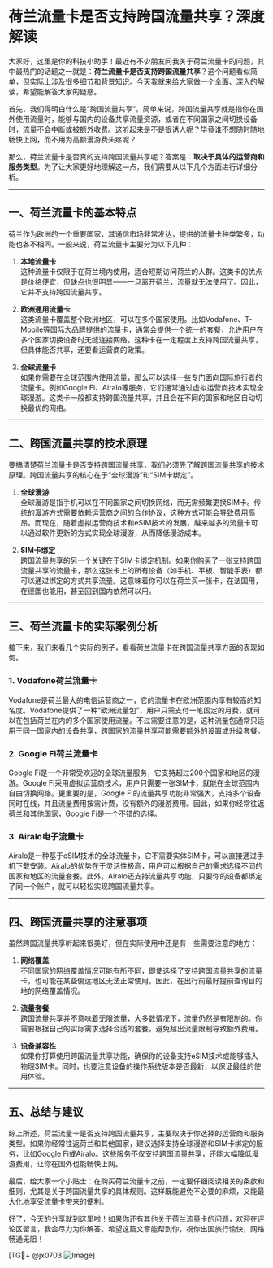 # 荷兰流量卡是否支持跨国流量共享？深度解读

大家好，这里是你的科技小助手！最近有不少朋友问我关于荷兰流量卡的问题，其中最热门的话题之一就是：**荷兰流量卡是否支持跨国流量共享**？这个问题看似简单，但实际上涉及很多细节和背景知识。今天我就来给大家做一个全面、深入的解读，希望能解答大家的疑惑。

首先，我们得明白什么是“跨国流量共享”。简单来说，跨国流量共享就是指你在国外使用流量时，能够与国内的设备共享流量资源，或者在不同国家之间切换设备时，流量不会中断或被额外收费。这听起来是不是很诱人呢？毕竟谁不想随时随地畅快上网，而不用为高额漫游费头疼呢？

那么，荷兰流量卡是否真的支持跨国流量共享呢？答案是：**取决于具体的运营商和服务类型**。为了让大家更好地理解这一点，我们需要从以下几个方面进行详细分析。

---

## 一、荷兰流量卡的基本特点

荷兰作为欧洲的一个重要国家，其通信市场非常发达，提供的流量卡种类繁多，功能也各不相同。一般来说，荷兰流量卡主要分为以下几种：

1. **本地流量卡**  
   这种流量卡仅限于在荷兰境内使用，适合短期访问荷兰的人群。这类卡的优点是价格便宜，但缺点也很明显——一旦离开荷兰，流量就无法使用了。因此，它并不支持跨国流量共享。

2. **欧洲通用流量卡**  
   这类流量卡覆盖整个欧洲地区，可以在多个国家使用。比如Vodafone、T-Mobile等国际大品牌提供的流量卡，通常会提供一个统一的套餐，允许用户在多个国家切换设备时无缝连接网络。这种卡在一定程度上支持跨国流量共享，但具体能否共享，还要看运营商的政策。

3. **全球流量卡**  
   如果你需要在全球范围内使用流量，那么可以选择一些专门面向国际旅行者的流量卡。例如Google Fi、Airalo等服务，它们通常通过虚拟运营商技术实现全球漫游。这类卡一般都支持跨国流量共享，并且会在不同的国家和地区自动切换最优的网络。

---

## 二、跨国流量共享的技术原理

要搞清楚荷兰流量卡是否支持跨国流量共享，我们必须先了解跨国流量共享的技术原理。跨国流量共享的核心在于“全球漫游”和“SIM卡绑定”。

1. **全球漫游**  
   全球漫游是指手机可以在不同国家之间切换网络，而无需频繁更换SIM卡。传统的漫游方式需要依赖运营商之间的合作协议，这种方式可能会导致费用高昂。而现在，随着虚拟运营商技术和eSIM技术的发展，越来越多的流量卡可以通过软件更新的方式实现全球漫游，从而降低漫游成本。

2. **SIM卡绑定**  
   跨国流量共享的另一个关键在于SIM卡绑定机制。如果你购买了一张支持跨国流量共享的流量卡，那么这张卡上的所有设备（如手机、平板、智能手表）都可以通过绑定的方式共享流量。这意味着你可以在荷兰买一张卡，在法国用，在德国也能用，甚至回到国内依然可以用。

---

## 三、荷兰流量卡的实际案例分析

接下来，我们来看几个实际的例子，看看荷兰流量卡在跨国流量共享方面的表现如何。

### 1. Vodafone荷兰流量卡  
Vodafone是荷兰最大的电信运营商之一，它的流量卡在欧洲范围内享有较高的知名度。Vodafone提供了一种“欧洲流量包”，用户只需支付一笔固定的月费，就可以在包括荷兰在内的多个国家使用流量。不过需要注意的是，这种流量包通常只适用于同一国家内的设备共享，跨国家的流量共享可能需要额外的设置或升级套餐。

### 2. Google Fi荷兰流量卡  
Google Fi是一个非常受欢迎的全球流量服务，它支持超过200个国家和地区的漫游。Google Fi采用虚拟运营商技术，用户只需要一张SIM卡，就能在全球范围内自由切换网络。更重要的是，Google Fi的流量共享功能非常强大，支持多个设备同时在线，并且流量费用按需计费，没有额外的漫游费用。因此，如果你经常往返荷兰和其他国家，Google Fi是一个不错的选择。

### 3. Airalo电子流量卡  
Airalo是一种基于eSIM技术的全球流量卡，它不需要实体SIM卡，可以直接通过手机下载安装。Airalo的优势在于灵活性极高，用户可以根据自己的需求选择不同的国家和地区的流量套餐。此外，Airalo还支持流量共享功能，只要你的设备都绑定了同一个账户，就可以轻松实现跨国流量共享。

---

## 四、跨国流量共享的注意事项

虽然跨国流量共享听起来很美好，但在实际使用中还是有一些需要注意的地方：

1. **网络覆盖**  
   不同国家的网络覆盖情况可能有所不同，即使选择了支持跨国流量共享的流量卡，也可能在某些偏远地区无法正常使用。因此，在出行前最好提前查询目的地的网络覆盖情况。

2. **流量套餐**  
   跨国流量共享并不意味着无限流量，大多数情况下，流量仍然是有限制的。你需要根据自己的实际需求选择合适的套餐，避免超出流量限制导致额外费用。

3. **设备兼容性**  
   如果你打算使用跨国流量共享功能，确保你的设备支持eSIM技术或能够插入物理SIM卡。同时，也要注意设备的操作系统版本是否最新，以保证最佳的使用体验。

---

## 五、总结与建议

综上所述，荷兰流量卡是否支持跨国流量共享，主要取决于你选择的运营商和服务类型。如果你经常往返荷兰和其他国家，建议选择支持全球漫游和SIM卡绑定的服务，比如Google Fi或Airalo。这些服务不仅支持跨国流量共享，还能大幅降低漫游费用，让你在国外也能畅快上网。

最后，给大家一个小贴士：在购买荷兰流量卡之前，一定要仔细阅读相关的条款和细则，尤其是关于跨国流量共享的具体规则。这样既能避免不必要的麻烦，又能最大化地享受流量卡带来的便利。

好了，今天的分享就到这里啦！如果你还有其他关于荷兰流量卡的问题，欢迎在评论区留言，我会尽力为你解答。希望这篇文章能帮到你，祝你出国旅行愉快，网络畅通无阻！

[TG💪+ @jx0703 ![Image](https://github.com/user-attachments/assets/dbca1d08-cadb-493c-b0ec-ad6f7a83f270)]